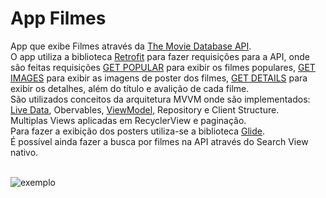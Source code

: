 # App Filmes
App que exibe Filmes através da [The Movie Database API](https://www.themoviedb.org/documentation/api).
<br>O app utiliza a biblioteca [Retrofit](https://square.github.io/retrofit/) para fazer requisições para a API, onde são feitas requisições [GET POPULAR](https://developers.themoviedb.org/3/movies/get-popular-movies) para exibir os filmes populares, [GET IMAGES](https://developers.themoviedb.org/3/movies/get-movie-images) 
para exibir as imagens de poster dos filmes, [GET DETAILS](https://developers.themoviedb.org/3/movies/get-movie-details) para exibir os detalhes, além do título e avalição de cada filme.
<br>São utilizados conceitos da arquitetura MVVM onde são implementados: [Live Data](https://developer.android.com/topic/libraries/architecture/livedata?hl=pt-br), Obervables, 
[ViewModel](https://developer.android.com/topic/libraries/architecture/viewmodel?gclid=CjwKCAiAvriMBhAuEiwA8Cs5ldjXr9hFgvwI9FN15ElL1tCkDfVf_VImdv6ifu5No4krUqR_J2-ochoC-0gQAvD_BwE&gclsrc=aw.ds), Repository e Client Structure.
<br>Multiplas Views aplicadas em RecyclerView e paginação.
<br>Para fazer a exibição dos posters utiliza-se a biblioteca [Glide](https://github.com/bumptech/glide).
<br>É possível ainda fazer a busca por filmes na API através do Search View nativo.

<br>![exemplo](https://media1.giphy.com/media/ATUmVRsVIm5l1lwCZY/giphy.gif?cid=790b7611ae5c75cc2cd28d5a18a77422a2b9130a99853cfd&rid=giphy.gif&ct=g)
